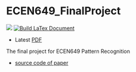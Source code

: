 # ECEN649_FinalProject


[![](https://img.shields.io/badge/Overleaf%20-Open%20as%20Template-46a247?logo=overleaf&style=flat-square)](https://www.overleaf.com/read/xkgnszwzcpsb)
[![Build LaTex Document](https://github.com/stevengogogo/ECEN649_FinalProject/actions/workflows/doc.yml/badge.svg?branch=main)](https://github.com/stevengogogo/ECEN649_FinalProject/actions/workflows/doc.yml)

- Latest [PDF](https://github.com/stevengogogo/ECEN649_FinalProject/releases/tag/latest)

The final project for ECEN649 Pattern Recognition

- [source code of paper](https://github.com/sydney-machine-learning/Bayesianneuralnet_stockmarket)